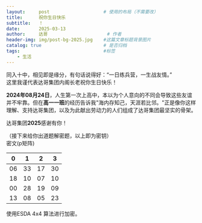 ```yaml
---
layout:     post   				    # 使用的布局（不需要改）
title:      祝你生日快乐
subtitle:   ！
date:       2025-03-13
author:     达哥 						# 作者
header-img: img/post-bg-2025.jpg 	#这篇文章标题背景图片
catalog: true 						# 是否归档
tags:								#标签
    - 生活
---
```


同入十中，相见即是缘分，有句话说得好：“一日练兵营，一生战友情。”      
这里我谨代表达哥集团内阁长老祝你生日快乐！

**2024年08月24日**，人生第一次上高中，本以为个人意向的不同会导致这些友谊并不牢靠。但在**高一一班**的经历告诉我"海内存知己，天涯若比邻。"正是像你这样理解、支持达哥集团，以及为此献出劳动力的人们组成了达哥集团最坚实的骨架。

达哥集团**2025**感谢有你！

（接下来给你出道题解密题，以上即为密钥）     
密文(p矩阵)

| 0 | 1 | 2 | 3 |
| ---- | ---- | ---- | ---- |
| 06 | 33 | 17 | 30 |
| 18 | 10 | 07 | 10 |
| 00 | 28 | 19 | 09 |
| 13 | 08 | 05 | 23 |

使用ESDA 4x4 算法进行加密。

